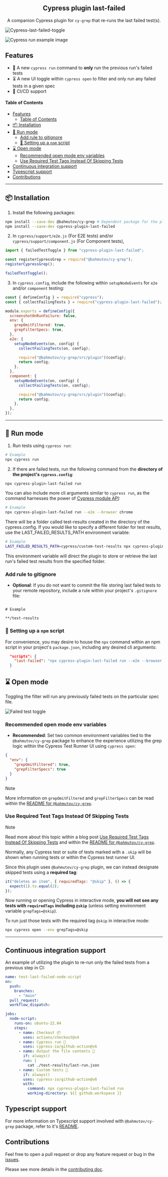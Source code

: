 <h2 align=center>Cypress plugin last-failed</h2>
<p align="center">
</p>

<p align="center">
A companion Cypress plugin for <code>cy-grep</code> that re-runs the last failed test(s).
</p>

![Cypress-last-failed-toggle](./assets/cypress-demo.gif)

![Cypress run example image](./assets/cypress-last-failed.png)

## Features

- 👟 A new `cypress run` command to **only** run the previous run's failed tests
- ⏳ A new UI toggle within `cypress open` to filter and only run any failed tests in a given spec
- 🤖 CI/CD support

#### Table of Contents

- [Features](#features)
    - [Table of Contents](#table-of-contents)
- [📦 Installation](#-installation)
- [👟 Run mode](#-run-mode)
  - [Add rule to gitignore](#add-rule-to-gitignore)
  - [📃 Setting up a `npm` script](#-setting-up-a-npm-script)
- [⌛ Open mode](#-open-mode)
  - [Recommended open mode env variables](#recommended-open-mode-env-variables)
  - [Use Required Test Tags Instead Of Skipping Tests](#use-required-test-tags-instead-of-skipping-tests)
- [Continuous integration support](#continuous-integration-support)
- [Typescript support](#typescript-support)
- [Contributions](#contributions)

---

## 📦 Installation

1. Install the following packages:

```sh
npm install --save-dev @bahmutov/cy-grep # Dependent package for the plugin
npm install --save-dev cypress-plugin-last-failed
```

2. In `cypress/support/e2e.js` (For E2E tests) and/or `cypress/support/component.js` (For Component tests),

```js
import { failedTestToggle } from "cypress-plugin-last-failed";

const registerCypressGrep = require("@bahmutov/cy-grep");
registerCypressGrep();

failedTestToggle();
```

3. In `cypress.config`, include the following within `setupNodeEvents` for `e2e` and/or `component` testing:

```js
const { defineConfig } = require("cypress");
const { collectFailingTests } = require("cypress-plugin-last-failed");

module.exports = defineConfig({
  screenshotOnRunFailure: false,
  env: {
    grepOmitFiltered: true,
    grepFilterSpecs: true,
  },
  e2e: {
    setupNodeEvents(on, config) {
      collectFailingTests(on, config);

      require("@bahmutov/cy-grep/src/plugin")(config);
      return config;
    },
  },
  component: {
    setupNodeEvents(on, config) {
      collectFailingTests(on, config);

      require("@bahmutov/cy-grep/src/plugin")(config);
      return config;
    },
  },
});
```

---

## 👟 Run mode

1. Run tests using `cypress run`:

```bash
# Example
npx cypress run
```

2. If there are failed tests, run the following command from the **directory of the project's `cypress.config`**:

```bash
npx cypress-plugin-last-failed run
```

You can also include more cli arguments similar to `cypress run`, as the command harnesses the power of [Cypress module API](https://docs.cypress.io/guides/guides/module-api):

```bash
# Example
npx cypress-plugin-last-failed run --e2e --browser chrome
```

There will be a folder called test-results created in the directory of the cypress.config. If you would like to specify a different folder for test results, use the LAST_FAILED_RESULTS_PATH environment variable:

```bash
# Example
LAST_FAILED_RESULTS_PATH=cypress/custom-test-results npx cypress-plugin-last-failed run
```

This environment variable will direct the plugin to store or retrieve the last run's failed test results from the specified folder.

### Add rule to gitignore

- **Optional**: If you do not want to commit the file storing last failed tests to your remote repository, include a rule within your project's `.gitignore` file:

```

# Example

**/test-results

```

### 📃 Setting up a `npm` script

For convenience, you may desire to house the `npx` command within an npm script in your project's `package.json`, including any desired cli arguments:

```json
  "scripts": {
    "last-failed": "npx cypress-plugin-last-failed run --e2e --browser electron"
  }
```

## ⌛ Open mode

Toggling the filter will run any previously failed tests on the particular spec file.

![Failed test toggle](./assets/failed-test-toggle.png)

### Recommended open mode env variables

- **Recommended**: Set two common environment variables tied to the `@bahmutov/cy-grep` package to enhance the experience utilizing the grep logic within the Cypress Test Runner UI using `cypress open`:

```json
{
  "env": {
    "grepOmitFiltered": true,
    "grepFilterSpecs": true
  }
}
```

> [!NOTE]
> More information on `grepOmitFiltered` and `grepFilterSpecs` can be read within the [README for `@bahmutov/cy-grep`](https://github.com/bahmutov/cy-grep?tab=readme-ov-file#pre-filter-specs-grepfilterspecs).

### Use Required Test Tags Instead Of Skipping Tests

> [!NOTE]
> Read more about this topic within a blog post [Use Required Test Tags Instead Of Skipping Tests](https://glebbahmutov.com/blog/required-tags-instead-of-skipped-tests/) and within the [README for `@bahmutov/cy-grep`](https://github.com/bahmutov/cy-grep#required-tags).

Normally, any Cypress test or suite of tests marked with a `.skip` will be shown when running tests or within the Cypress test runner UI.

Since this plugin uses `@bahmutov/cy-grep` plugin, we can instead designate skipped tests using a **required tag**:

```js
it("deletes an item", { requiredTags: "@skip" }, () => {
  expect(1).to.equal(2);
});
```

Now running or opening Cypress in interactive mode, **you will not see any tests with `requiredTags` including `@skip`** (unless setting environment variable `grepTags=@skip`).

To run just those tests with the required tag `@skip` in interactive mode:

```bash
npx cypress open --env grepTags=@skip
```

---

## Continuous integration support

An example of utilizing the plugin to re-run only the failed tests from a previous step in CI:

```yaml
name: test-last-failed-node-script
on:
  push:
    branches:
      - "main"
  pull_request:
  workflow_dispatch:

jobs:
  node-script:
    runs-on: ubuntu-22.04
    steps:
      - name: Checkout 📦
        uses: actions/checkout@v4
      - name: Cypress run 👟
        uses: cypress-io/github-action@v6
      - name: Output the file contents 📝
        if: always()
        run: |
          cat ./test-results/last-run.json
      - name: Custom tests 🧪
        if: always()
        uses: cypress-io/github-action@v6
        with:
          command: npx cypress-plugin-last-failed run
          working-directory: ${{ github.workspace }}
```

## Typescript support

For more information on Typescript support involved with `@bahmutov/cy-grep` package, refer to it's [README](https://github.com/bahmutov/cy-grep?tab=readme-ov-file#typescript-support).

## Contributions

Feel free to open a pull request or drop any feature request or bug in the [issues](https://github.com/dennisbergevin/cypress-plugin-last-failed/issues).

Please see more details in the [contributing doc](./CONTRIBUTING.md).
